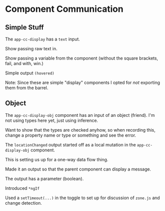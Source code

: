 # Component Communication 

## Simple Stuff

The `app-cc-display` has a `text` input.

Show passing raw text in.

Show passing a variable from the component (without the square brackets, fail, and with, win.)

Simple output `(hovered)`

Note: Since these are simple "display" components I opted for *not* exporting them from the barrel.

## Object

The `app-cc-display-obj` component has an input of an object (friend). I'm not using types here yet, just using inference. 

Want to show that the types are checked anyhow, so when recording this, change a property name or type or something and see the error.

The `locationChanged` output started off as a local mutation in the `app-cc-display-obj` component.

This is setting us up for a one-way data flow thing.

Made it an output so that the parent component can display a message.

The output has a parameter (boolean).


Introduced `*ngIf`

Used a `setTimeout(...)` in the toggle to set up for discussion of `zone.js` and change detection.

